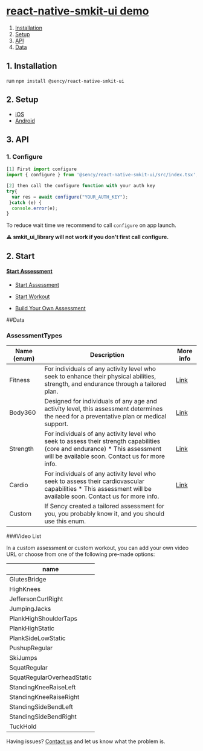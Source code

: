 # [react-native-smkit-ui demo](https://github.com/sency-ai/smkit-sdk)

1. [ Installation ](#inst)
2. [ Setup ](#setup)
3. [ API ](#api)
4. [ Data ](#data)

<a name="inst"></a>
## 1. Installation
run `npm install @sency/react-native-smkit-ui`



## 2. Setup <a name="setup"></a>
* [iOS](https://github.com/sency-ai/smkit-ui-react-native-demo/blob/main/docs/ios-setup.md)
* [Android](https://github.com/sency-ai/smkit-ui-react-native-demo/blob/main/docs/android-setup.md)

## 3. API<a name="api"></a>
### 1. Configure <a name="conf"></a>

```js
[1] First import configure
import { configure } from '@sency/react-native-smkit-ui/src/index.tsx';

[2] then call the configure function with your auth key
try{
  var res = await configure("YOUR_AUTH_KEY");
 }catch (e) {
  console.error(e);
}
```

To reduce wait time we recommend to call `configure` on app launch.

**⚠️ smkit_ui_library will not work if you don't first call configure.**

## 2. Start <a name="start"></a>

#### [Start Assessment](#data)
- [Start Assessment](https://github.com/sency-ai/smkit-ui-react-native-demo/blob/main/Assessment.md)

- [Start Workout](https://github.com/sency-ai/smkit-ui-react-native-demo/blob/main/Workout.md)

- [Build Your Own Assessment](https://github.com/sency-ai/smkit-ui-react-native-demo/blob/main/CustomizedAssessment.md)



##Data <a name="data"></a>

### AssessmentTypes
| Name (enum)              | Description |More info|
|---------------------|---------------------|---------------------|
| Fitness             | For individuals of any activity level who seek to enhance their physical abilities, strength, and endurance through a tailored plan.| [Link](https://github.com/sency-ai/smkit-sdk/blob/main/Assessments/AI-Fitness-Assessment.md) |
| Body360             | Designed for individuals of any age and activity level, this assessment determines the need for a preventative plan or medical support.| [Link](https://github.com/sency-ai/smkit-sdk/blob/main/Assessments/360-Body-Assessment.md) |
| Strength            |For individuals of any activity level who seek to assess their strength capabilities (core and endurance) * This assessment will be available soon. Contact us for more info.| [Link](https://github.com/sency-ai/smkit-sdk/blob/main/Assessments/Strength.md) |
| Cardio            |For individuals of any activity level who seek to assess their cardiovascular capabilities  * This assessment will be available soon. Contact us for more info.| [Link](https://github.com/sency-ai/smkit-sdk/blob/main/Assessments/Cardio.md) |
| Custom              |If Sency created a tailored assessment for you, you probably know it, and you should use this enum.|  |

###Video List

In a custom assessment or custom workout, you can add your own video URL or choose from one of the following pre-made options:

| name                       |
|----------------------------|
| GlutesBridge               |
| HighKnees                  |
| JeffersonCurlRight         |
| JumpingJacks               |
| PlankHighShoulderTaps      |
| PlankHighStatic            |
| PlankSideLowStatic         |
| PushupRegular              |
| SkiJumps                   |
| SquatRegular               |
| SquatRegularOverheadStatic |
| StandingKneeRaiseLeft      |
| StandingKneeRaiseRight     |
| StandingSideBendLeft       |
| StandingSideBendRight      |
| TuckHold                   |


Having issues? [Contact us](mailto:support@sency.ai) and let us know what the problem is.
